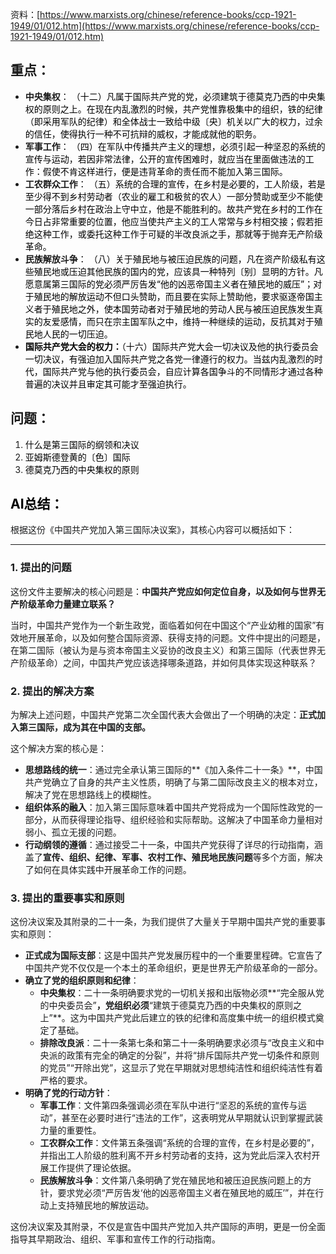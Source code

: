 资料：[https://www.marxists.org/chinese/reference-books/ccp-1921-1949/01/012.htm](https://www.marxists.org/chinese/reference-books/ccp-1921-1949/01/012.htm)



## 重点：
+ **中央集权**<font style="color:rgb(0, 0, 0);">：  （十二）凡属于国际共产党的党，必须建筑于德莫克乃西的中央集权的原则之上。在现在内乱激烈的时候，共产党惟靠极集中的组织，铁的纪律（即采用军队的纪律）和全体战士一致给中级〔央〕机关以广大的权力，过余的信任，使得执行一种不可抗辩的威权，才能成就他的职务。</font>
+ **军事工作**<font style="color:rgb(0, 0, 0);">：  （四）在军队中传播共产主义的理想，必须引起一种坚忍的系统的宣传与运动，若因非常法律，公开的宣传困难时，就应当在里面做违法的工作：假使不肯这样进行，便是违背革命的责任而不能加入第三国际。</font>
+ **工农群众工作**<font style="color:rgb(0, 0, 0);">： （五）系统的合理的宣传，在乡村是必要的，工人阶级，若是至少得不到乡村劳动者（农业的雇工和极贫的农人）一部分赞助或至少不能使一部分落后乡村在政治上守中立，他是不能胜利的。故共产党在乡村的工作在今日占非常重要的位置，他应当使共产主义的工人常常与乡村相交接；假若拒绝这种工作，或委托这种工作于可疑的半改良派之手，那就等于抛弃无产阶级革命。</font>
+ **民族解放斗争**<font style="color:rgb(0, 0, 0);">：  （八）关于殖民地与被压迫民族的问题，凡在资产阶级私有这些殖民地或压迫其他民族的国内的党，应该具一种特列〔别〕显明的方针。凡愿意属第三国际的党必须严厉告发“他的凶恶帝国主义者在殖民地的威压”；对于殖民地的解放运动不但口头赞助，而且要在实际上赞助他，要求驱逐帝国主义者于殖民地之外，使本国劳动者对于殖民地的劳动人民与被压迫民族发生真实的友爱感情，而只在宗主国军队之中，维持一种继续的运动，反抗其对于殖民地人民的一切压迫。</font>
+ **<font style="color:rgb(0, 0, 0);">国际共产党大会的权力：</font>**<font style="color:rgb(0, 0, 0);">（十六）国际共产党大会一切决议及他的执行委员会一切决议，有强迫加入国际共产党之各党一律遵行的权力。当兹内乱激烈的时代，国际共产党与他的执行委员会，自应计算各国争斗的不同情形才通过各种普遍的决议并且审定其可能才至强迫执行。</font>

## 问题：
1. <font style="color:rgb(0, 0, 0);">什么是第三国际的纲领和决议</font>
2. <font style="color:rgb(0, 0, 0);">亚姆斯德登黄的〔色〕国际</font>
3. <font style="color:rgb(0, 0, 0);">德莫克乃西的中央集权的原则</font>

<font style="color:rgb(0, 0, 0);"></font>

## <font style="color:rgb(0, 0, 0);">AI总结：</font>
<font style="color:rgb(27, 28, 29);">根据这份《中国共产党加入第三国际决议案》，其核心内容可以概括如下：</font>

---

### <font style="color:rgb(27, 28, 29);">1. 提出的问题</font>
<font style="color:rgb(27, 28, 29);">这份文件主要解决的核心问题是：</font>**<font style="color:rgb(27, 28, 29);">中国共产党应如何定位自身，以及如何与世界无产阶级革命力量建立联系？</font>**

<font style="color:rgb(27, 28, 29);">当时，中国共产党作为一个新生政党，面临着如何在中国这个“产业幼稚的国家”有效地开展革命，以及如何整合国际资源、获得支持的问题。文件中提出的问题是，在第二国际（被认为是与资本帝国主义妥协的改良主义）和第三国际（代表世界无产阶级革命）之间，中国共产党应该选择哪条道路，并如何具体实现这种联系？</font>

### <font style="color:rgb(27, 28, 29);">2. 提出的解决方案</font>
<font style="color:rgb(27, 28, 29);">为解决上述问题，中国共产党第二次全国代表大会做出了一个明确的决定：</font>**<font style="color:rgb(27, 28, 29);">正式加入第三国际，成为其在中国的支部。</font>**

<font style="color:rgb(27, 28, 29);">这个解决方案的核心是：</font>

+ **<font style="color:rgb(27, 28, 29);">思想路线的统一</font>**<font style="color:rgb(27, 28, 29);">：通过完全承认第三国际的**《加入条件二十一条》**，中国共产党确立了自身的共产主义性质，明确了与第二国际改良主义的根本对立，解决了党在思想路线上的模糊性。</font>
+ **<font style="color:rgb(27, 28, 29);">组织体系的融入</font>**<font style="color:rgb(27, 28, 29);">：加入第三国际意味着中国共产党将成为一个国际性政党的一部分，从而获得理论指导、组织经验和实际帮助。这解决了中国革命力量相对弱小、孤立无援的问题。</font>
+ **<font style="color:rgb(27, 28, 29);">行动纲领的遵循</font>**<font style="color:rgb(27, 28, 29);">：通过接受二十一条，中国共产党获得了详尽的行动指南，涵盖了</font>**<font style="color:rgb(27, 28, 29);">宣传、组织、纪律、军事、农村工作、殖民地民族问题</font>**<font style="color:rgb(27, 28, 29);">等多个方面，解决了如何在具体实践中开展革命工作的问题。</font>

### <font style="color:rgb(27, 28, 29);">3. 提出的重要事实和原则</font>
<font style="color:rgb(27, 28, 29);">这份决议案及其附录的二十一条，为我们提供了大量关于早期中国共产党的重要事实和原则：</font>

+ **<font style="color:rgb(27, 28, 29);">正式成为国际支部</font>**<font style="color:rgb(27, 28, 29);">：这是中国共产党发展历程中的一个重要里程碑。它宣告了中国共产党不仅仅是一个本土的革命组织，更是世界无产阶级革命的一部分。</font>
+ **<font style="color:rgb(27, 28, 29);">确立了党的组织原则和纪律</font>**<font style="color:rgb(27, 28, 29);">：</font>
    - **<font style="color:rgb(27, 28, 29);">中央集权</font>**<font style="color:rgb(27, 28, 29);">：二十一条明确要求党的一切机关报和出版物必须**“完全服从党的中央委员会”</font>**<font style="color:rgb(27, 28, 29);">，党组织必须</font>**<font style="color:rgb(27, 28, 29);">“建筑于德莫克乃西的中央集权的原则之上”**。这为中国共产党此后建立的铁的纪律和高度集中统一的组织模式奠定了基础。</font>
    - **<font style="color:rgb(27, 28, 29);">排除改良派</font>**<font style="color:rgb(27, 28, 29);">：二十一条第七条和第二十一条明确要求必须与“改良主义和中央派的政策有完全的确定的分裂”，并将“排斥国际共产党一切条件和原则的党员”“开除出党”，这显示了党在早期就对思想纯洁性和组织纯洁性有着严格的要求。</font>
+ **<font style="color:rgb(27, 28, 29);">明确了党的行动方针</font>**<font style="color:rgb(27, 28, 29);">：</font>
    - **<font style="color:rgb(27, 28, 29);">军事工作</font>**<font style="color:rgb(27, 28, 29);">：文件第四条强调必须在军队中进行“坚忍的系统的宣传与运动”，甚至在必要时进行“违法的工作”，这表明党从早期就认识到掌握武装力量的重要性。</font>
    - **<font style="color:rgb(27, 28, 29);">工农群众工作</font>**<font style="color:rgb(27, 28, 29);">：文件第五条强调“系统的合理的宣传，在乡村是必要的”，并指出工人阶级的胜利离不开乡村劳动者的支持，这为党此后深入农村开展工作提供了理论依据。</font>
    - **<font style="color:rgb(27, 28, 29);">民族解放斗争</font>**<font style="color:rgb(27, 28, 29);">：文件第八条明确了党在殖民地和被压迫民族问题上的方针，要求党必须“严厉告发‘他的凶恶帝国主义者在殖民地的威压’”，并在行动上支持殖民地的解放运动。</font>

<font style="color:rgb(27, 28, 29);">这份决议案及其附录，不仅是宣告中国共产党加入共产国际的声明，更是一份全面指导其早期政治、组织、军事和宣传工作的行动指南。</font>


